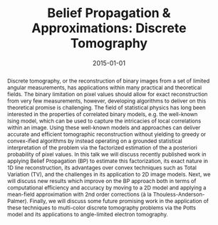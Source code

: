 ---
title: "Belief Propagation & Approximations: Discrete Tomography" 
date: 2015-01-01
category: publication
layout: publication
pubtype: talk
tag:
    - talk
authors: E. W. Tramel
in: "Workshop on Sparse Tomographic Reconstruction: Theoretical and Numerical Aspects"
year: 2015
linkslides: /assets/doc/heidelberg.pdf
image: /assets/images/heidelberg2015.png
abstract: >-
    Discrete tomography, or the reconstruction of binary images from a set of limited angular
    measurements, has applications within many practical and theoretical fields. The binary
    limitation on pixel values should allow for exact reconstruction from very few measurements,
    however, developing algorithms to deliver on this theoretical promise is challenging. The field
    of statistical physics has long been interested in the properties of correlated binary models, e.g. the
    well-known Ising model, which can be used to capture the intricacies of local correlations within
    an image. Using these well-known models and approaches can deliver accurate and efficient 
    tomographic reconstruction without yielding to greedy or convex-ified algorithms by instead 
    operating on a grounded statistical interpretation of the problem via the factorized estimation of the 
    a posteriori probability of pixel values.

    In this talk we will discuss recently published work in applying Belief Propagation (BP) to estimate 
    this factorization, its exact nature in 1D line reconstruction, its advantages over convex techniques such
    as Total Variation (TV), and the challenges in its application to 2D image models. Next, 
    we will discuss new results which improve on the BP approach both in terms of computational
    efficiency and accuracy by moving to a 2D model and applying a mean-field approximation with 2nd order
    corrections (à la Thouless-Anderson-Palmer). Finally, we will discuss some future promising work in
    the application of these techniques to multi-color discrete tomography problems via the Potts model and
    its applications to angle-limited electron tomography.
---